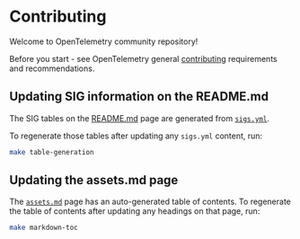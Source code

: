 # Contributing

Welcome to OpenTelemetry community repository!

Before you start - see OpenTelemetry general [contributing](guides/contributor/README.md)
requirements and recommendations.

## Updating SIG information on the README.md

The SIG tables on the [README.md](README.md) page are generated from [`sigs.yml`](sigs.yml).

To regenerate those tables after updating any `sigs.yml` content, run:

```bash
make table-generation
```

## Updating the assets.md page

The [`assets.md`](assets.md) page has an auto-generated table of contents.
To regenerate the table of contents after updating any headings on that page, run:

```bash
make markdown-toc
```
